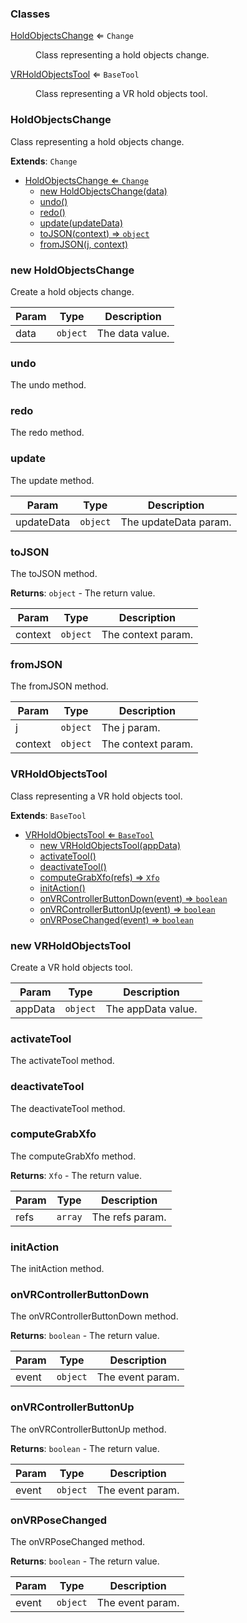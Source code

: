 ### Classes

<dl>
<dt><a href="#HoldObjectsChange">HoldObjectsChange</a> ⇐ <code>Change</code></dt>
<dd><p>Class representing a hold objects change.</p>
</dd>
<dt><a href="#VRHoldObjectsTool">VRHoldObjectsTool</a> ⇐ <code>BaseTool</code></dt>
<dd><p>Class representing a VR hold objects tool.</p>
</dd>
</dl>

<a name="HoldObjectsChange"></a>

### HoldObjectsChange 
Class representing a hold objects change.


**Extends**: <code>Change</code>  

* [HoldObjectsChange ⇐ <code>Change</code>](#HoldObjectsChange)
    * [new HoldObjectsChange(data)](#new-HoldObjectsChange)
    * [undo()](#undo)
    * [redo()](#redo)
    * [update(updateData)](#update)
    * [toJSON(context) ⇒ <code>object</code>](#toJSON)
    * [fromJSON(j, context)](#fromJSON)

<a name="new_HoldObjectsChange_new"></a>

### new HoldObjectsChange
Create a hold objects change.


| Param | Type | Description |
| --- | --- | --- |
| data | <code>object</code> | The data value. |

<a name="HoldObjectsChange+undo"></a>

### undo
The undo method.


<a name="HoldObjectsChange+redo"></a>

### redo
The redo method.


<a name="HoldObjectsChange+update"></a>

### update
The update method.



| Param | Type | Description |
| --- | --- | --- |
| updateData | <code>object</code> | The updateData param. |

<a name="HoldObjectsChange+toJSON"></a>

### toJSON
The toJSON method.


**Returns**: <code>object</code> - The return value.  

| Param | Type | Description |
| --- | --- | --- |
| context | <code>object</code> | The context param. |

<a name="HoldObjectsChange+fromJSON"></a>

### fromJSON
The fromJSON method.



| Param | Type | Description |
| --- | --- | --- |
| j | <code>object</code> | The j param. |
| context | <code>object</code> | The context param. |

<a name="VRHoldObjectsTool"></a>

### VRHoldObjectsTool 
Class representing a VR hold objects tool.


**Extends**: <code>BaseTool</code>  

* [VRHoldObjectsTool ⇐ <code>BaseTool</code>](#VRHoldObjectsTool)
    * [new VRHoldObjectsTool(appData)](#new-VRHoldObjectsTool)
    * [activateTool()](#activateTool)
    * [deactivateTool()](#deactivateTool)
    * [computeGrabXfo(refs) ⇒ <code>Xfo</code>](#computeGrabXfo)
    * [initAction()](#initAction)
    * [onVRControllerButtonDown(event) ⇒ <code>boolean</code>](#onVRControllerButtonDown)
    * [onVRControllerButtonUp(event) ⇒ <code>boolean</code>](#onVRControllerButtonUp)
    * [onVRPoseChanged(event) ⇒ <code>boolean</code>](#onVRPoseChanged)

<a name="new_VRHoldObjectsTool_new"></a>

### new VRHoldObjectsTool
Create a VR hold objects tool.


| Param | Type | Description |
| --- | --- | --- |
| appData | <code>object</code> | The appData value. |

<a name="VRHoldObjectsTool+activateTool"></a>

### activateTool
The activateTool method.


<a name="VRHoldObjectsTool+deactivateTool"></a>

### deactivateTool
The deactivateTool method.


<a name="VRHoldObjectsTool+computeGrabXfo"></a>

### computeGrabXfo
The computeGrabXfo method.


**Returns**: <code>Xfo</code> - The return value.  

| Param | Type | Description |
| --- | --- | --- |
| refs | <code>array</code> | The refs param. |

<a name="VRHoldObjectsTool+initAction"></a>

### initAction
The initAction method.


<a name="VRHoldObjectsTool+onVRControllerButtonDown"></a>

### onVRControllerButtonDown
The onVRControllerButtonDown method.


**Returns**: <code>boolean</code> - The return value.  

| Param | Type | Description |
| --- | --- | --- |
| event | <code>object</code> | The event param. |

<a name="VRHoldObjectsTool+onVRControllerButtonUp"></a>

### onVRControllerButtonUp
The onVRControllerButtonUp method.


**Returns**: <code>boolean</code> - The return value.  

| Param | Type | Description |
| --- | --- | --- |
| event | <code>object</code> | The event param. |

<a name="VRHoldObjectsTool+onVRPoseChanged"></a>

### onVRPoseChanged
The onVRPoseChanged method.


**Returns**: <code>boolean</code> - The return value.  

| Param | Type | Description |
| --- | --- | --- |
| event | <code>object</code> | The event param. |

